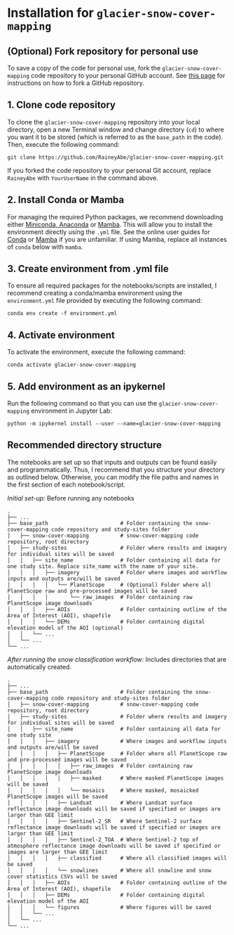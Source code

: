 # Installation for `glacier-snow-cover-mapping`

## (Optional) Fork repository for personal use
To save a copy of the code for personal use, fork the `glacier-snow-cover-mapping` code repository to your personal GitHub account. See [this page](https://docs.github.com/en/get-started/quickstart/fork-a-repo) for instructions on how to fork a GitHub repository.

## 1. Clone code repository
To clone the `glacier-snow-cover-mapping` repository into your local directory, open a new Terminal window and change directory (`cd`) to where you want it to be stored (which is referred to as the `base_path` in the code). Then, execute the following command:

`git clone https://github.com/RaineyAbe/glacier-snow-cover-mapping.git`

If you forked the code repository to your personal Git account, replace `RaineyAbe` with `YourUserName` in the command above.

## 2. Install Conda or Mamba
For managing the required Python packages, we recommend downloading either [Miniconda, Anaconda](https://conda.io/projects/conda/en/latest/user-guide/install/macos.html) or [Mamba](https://mamba.readthedocs.io/en/latest/index.html). This will allow you to install the environment directly using the `.yml` file. See the online user guides for [Conda](https://conda.io/projects/conda/en/latest/user-guide/getting-started.html) or [Mamba](https://mamba.readthedocs.io/en/latest/user_guide/mamba.html) if you are unfamiliar. If using Mamba, replace all instances of `conda` below with `mamba`.

## 3. Create environment from .yml file
To ensure all required packages for the notebooks/scripts are installed, I recommend creating a conda/mamba environment using the `environment.yml` file provided by executing the following command:

`conda env create -f environment.yml`

## 4. Activate environment
To activate the environment, execute the following command:

`conda activate glacier-snow-cover-mapping`

## 5. Add environment as an ipykernel

Run the following command so that you can use the `glacier-snow-cover-mapping` environment in Jupyter Lab:

`python -m ipykernel install --user --name=glacier-snow-cover-mapping`

## Recommended directory structure
The notebooks are set up so that inputs and outputs can be found easily and programmatically. Thus, I recommend that you structure your directory as outlined below. Otherwise, you can modify the file paths and names in the first section of each notebook/script.

_Initial set-up:_ Before running any notebooks

    .
    ├── ...
    ├── base_path                       # Folder containing the snow-cover-mapping code repository and study-sites folder
    │   ├── snow-cover-mapping          # snow-cover-mapping code repository, root directory
    │   ├── study-sites                 # Folder where results and imagery for individual sites will be saved
    │   │   ├── site_name               # Folder containing all data for one study site. Replace site_name with the name of your site.
    │   │   │   ├── imagery             # Folder where images and workflow inputs and outputs are/will be saved
    │   │   │   │   └── PlanetScope     # (Optional) Folder where all PlanetScope raw and pre-processed images will be saved
    │   │   │   │       └── raw_images  # Folder containing raw PlanetScope image downloads
    │   │   │   ├── AOIs                # Folder containing outline of the Area of Interest (AOI), shapefile
    │   │   │   └── DEMs                # Folder containing digital elevation model of the AOI (optional)
    │   │   └── ...
    │   └── ...
    └── ...

_After running the snow classification workflow:_ Includes directories that are automatically created.

    .
    ├── ...
    ├── base_path                       # Folder containing the snow-cover-mapping code repository and study-sites folder
    │   ├── snow-cover-mapping          # snow-cover-mapping code repository, root directory
    │   ├── study-sites                 # Folder where results and imagery for individual sites will be saved
    │   │   ├── site_name               # Folder containing all data for one study site
    │   │   │   ├── imagery             # Where images and workflow inputs and outputs are/will be saved
    │   │   │   │   ├── PlanetScope     # Folder where all PlanetScope raw and pre-processed images will be saved
    │   │   │   │   │   ├── raw_images  # Folder containing raw PlanetScope image downloads
    │   │   │   │   │   ├── masked      # Where masked PlanetScope images will be saved
    │   │   │   │   │   └── mosaics     # Where masked, mosaicked PlanetScope images will be saved
    │   │   │   │   ├── Landsat         # Where Landsat surface reflectance image downloads will be saved if specified or images are larger than GEE limit
    │   │   │   │   ├── Sentinel-2_SR   # Where Sentinel-2 surface reflectance image downloads will be saved if specified or images are larger than GEE limit
    │   │   │   │   ├── Sentinel-2_TOA  # Where Sentinel-2 top of atmosphere reflectance image downloads will be saved if specified or images are larger than GEE limit
    │   │   │   │   ├── classified      # Where all classified images will be saved
    │   │   │   │   └── snowlines       # Where all snowline and snow cover statistics CSVs will be saved
    │   │   │   ├── AOIs                # Folder containing outline of the Area of Interest (AOI), shapefile
    │   │   │   ├── DEMs                # Folder containing digital elevation model of the AOI
    │   │   │   └── figures             # Where figures will be saved
    │   │   └── ...
    │   └── ...
    └── ...
